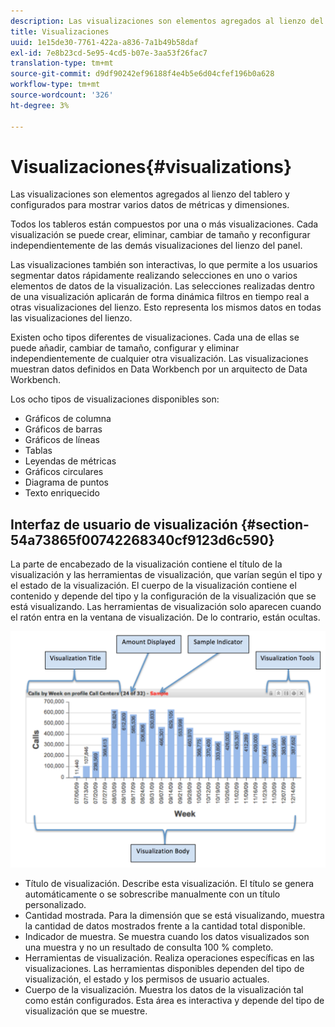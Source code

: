 ```yaml
---
description: Las visualizaciones son elementos agregados al lienzo del tablero y configurados para mostrar varios datos de métricas y dimensiones.
title: Visualizaciones
uuid: 1e15de30-7761-422a-a836-7a1b49b58daf
exl-id: 7e8b23cd-5e95-4cd5-b07e-3aa53f26fac7
translation-type: tm+mt
source-git-commit: d9df90242ef96188f4e4b5e6d04cfef196b0a628
workflow-type: tm+mt
source-wordcount: '326'
ht-degree: 3%

---
```


# Visualizaciones{#visualizations}

Las visualizaciones son elementos agregados al lienzo del tablero y configurados para mostrar varios datos de métricas y dimensiones.

Todos los tableros están compuestos por una o más visualizaciones. Cada visualización se puede crear, eliminar, cambiar de tamaño y reconfigurar independientemente de las demás visualizaciones del lienzo del panel.

Las visualizaciones también son interactivas, lo que permite a los usuarios segmentar datos rápidamente realizando selecciones en uno o varios elementos de datos de la visualización. Las selecciones realizadas dentro de una visualización aplicarán de forma dinámica filtros en tiempo real a otras visualizaciones del lienzo. Esto representa los mismos datos en todas las visualizaciones del lienzo.

Existen ocho tipos diferentes de visualizaciones. Cada una de ellas se puede añadir, cambiar de tamaño, configurar y eliminar independientemente de cualquier otra visualización. Las visualizaciones muestran datos definidos en Data Workbench por un arquitecto de Data Workbench.

Los ocho tipos de visualizaciones disponibles son:

* Gráficos de columna
* Gráficos de barras
* Gráficos de líneas
* Tablas
* Leyendas de métricas
* Gráficos circulares
* Diagrama de puntos
* Texto enriquecido

## Interfaz de usuario de visualización {#section-54a73865f00742268340cf9123d6c590}

La parte de encabezado de la visualización contiene el título de la visualización y las herramientas de visualización, que varían según el tipo y el estado de la visualización. El cuerpo de la visualización contiene el contenido y depende del tipo y la configuración de la visualización que se está visualizando. Las herramientas de visualización solo aparecen cuando el ratón entra en la ventana de visualización. De lo contrario, están ocultas.

![](assets/visualization.png)

* Título de visualización. Describe esta visualización. El título se genera automáticamente o se sobrescribe manualmente con un título personalizado.
* Cantidad mostrada. Para la dimensión que se está visualizando, muestra la cantidad de datos mostrados frente a la cantidad total disponible.
* Indicador de muestra. Se muestra cuando los datos visualizados son una muestra y no un resultado de consulta 100 % completo.
* Herramientas de visualización. Realiza operaciones específicas en las visualizaciones. Las herramientas disponibles dependen del tipo de visualización, el estado y los permisos de usuario actuales.
* Cuerpo de la visualización. Muestra los datos de la visualización tal como están configurados. Esta área es interactiva y depende del tipo de visualización que se muestre.
